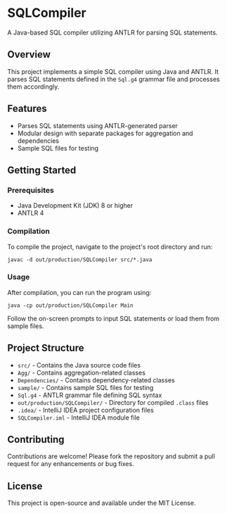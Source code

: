 # SQLCompiler

A Java-based SQL compiler utilizing ANTLR for parsing SQL statements.

## Overview

This project implements a simple SQL compiler using Java and ANTLR. It parses SQL statements defined in the `Sql.g4` grammar file and processes them accordingly.

## Features

* Parses SQL statements using ANTLR-generated parser
* Modular design with separate packages for aggregation and dependencies
* Sample SQL files for testing

## Getting Started

### Prerequisites

* Java Development Kit (JDK) 8 or higher
* ANTLR 4

### Compilation

To compile the project, navigate to the project's root directory and run:

```
javac -d out/production/SQLCompiler src/*.java
```

### Usage

After compilation, you can run the program using:

```
java -cp out/production/SQLCompiler Main
```

Follow the on-screen prompts to input SQL statements or load them from sample files.

## Project Structure

* `src/` - Contains the Java source code files
* `Agg/` - Contains aggregation-related classes
* `Dependencies/` - Contains dependency-related classes
* `sample/` - Contains sample SQL files for testing
* `Sql.g4` - ANTLR grammar file defining SQL syntax
* `out/production/SQLCompiler/` - Directory for compiled `.class` files
* `.idea/` - IntelliJ IDEA project configuration files
* `SQLCompiler.iml` - IntelliJ IDEA module file

## Contributing

Contributions are welcome! Please fork the repository and submit a pull request for any enhancements or bug fixes.

## License

This project is open-source and available under the MIT License.
